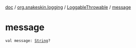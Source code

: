[doc](../../index.md) / [org.snakeskin.logging](../index.md) / [LoggableThrowable](index.md) / [message](./message.md)

# message

`val message: `[`String`](https://kotlinlang.org/api/latest/jvm/stdlib/kotlin/-string/index.html)`?`
